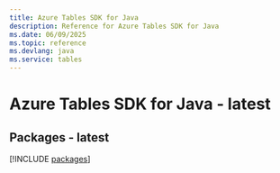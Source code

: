 ```yaml
---
title: Azure Tables SDK for Java
description: Reference for Azure Tables SDK for Java
ms.date: 06/09/2025
ms.topic: reference
ms.devlang: java
ms.service: tables
---
```

# Azure Tables SDK for Java - latest
## Packages - latest
[!INCLUDE [packages](tables-index.md)]